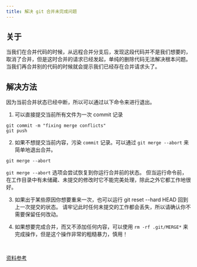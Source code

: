 ```yaml
---
title: 解决 git 合并未完成问题
---
```


## 关于

当我们在合并代码的时候，从远程合并分支后，发现这段代码并不是我们想要的，取消了合并，但是这时合并的请求已经发起，单纯的删除代码无法解决根本问题。当我们再合并别的代码的时候就会提示我们已经存在合并请求头了。

## 解决方法

因为当前合并状态已经中断，所以可以通过以下命令来进行退出。

1. 可以直接提交当前所有文件为一次 commit 记录

```
git commit -m "fixing merge conflicts"
git push
```

2. 如果不想提交当前内容，污染 `commit` 记录。可以通过 `git merge --abort` 来简单地退出合并。

```
git merge --abort
```

`git merge --abort` 选项会尝试恢复到你运行合并前的状态。 但当运行命令前，在工作目录中有未储藏、未提交的修改时它不能完美处理，除此之外它都工作地很好。

3. 如果出于某些原因你想要重来一次，也可以运行 git reset --hard HEAD 回到上一次提交的状态。 请牢记此时任何未提交的工作都会丢失，所以请确认你不需要保留任何改动。

4. 如果想要完成合并，而又不添加任何内容，可以使用 `rm -rf .git/MERGE*` 来完成操作，但是这个操作非常的粗糙暴力，慎用！

<br />

[资料参考](https://www.codenong.com/2113050/)
